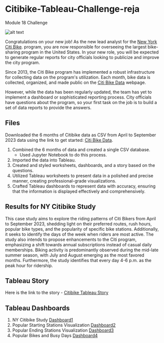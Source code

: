 # Citibike-Tableau-Challenge-reja
Module 18 Challenge


 ![alt text](https://github.com/mdyousufreja/Citibike-Tableau-Challenge-reja/assets/135454460/1064fd8c-f906-42f0-80bf-895bdd2c6133)

Congratulations on your new job! As the new lead analyst for the [New York Citi Bike](https://en.wikipedia.org/wiki/Citi_Bike). program, you are now responsible for overseeing the largest bike-sharing program in the United States. In your new role, you will be expected to generate regular reports for city officials looking to publicize and improve the city program.

Since 2013, the Citi Bike program has implemented a robust infrastructure for collecting data on the program's utilization. Each month, bike data is collected, organized, and made public on the [Citi Bike Data](https://citibikenyc.com/system-data) webpage.

However, while the data has been regularly updated, the team has yet to implement a dashboard or sophisticated reporting process. City officials have questions about the program, so your first task on the job is to build a set of data reports to provide the answers.


## Files ##

Downloaded the 6 months of Citibike data as CSV from April to September 2023 data using the link to get started: [Citi Bike Data](https://citibikenyc.com/system-data). 

1. Combined the 6 months of data and created a single CSV database.
   - Used Jupyter Notebook to do this process. 
2. Imported the data into Tableau.
3. Created and styled worksheets, dashboards, and a story based on the questions.
4. Utilized Tableau worksheets to present data in a polished and precise manner, creating professional-grade visualizations.
5. Crafted Tableau dashboards to represent data with accuracy, ensuring that the information is displayed effectively and comprehensively.


## Results for NY Citibike Study ##

 This case study aims to explore the riding patterns of Citi Bikers from April to September 2023, shedding light on their preferred routes, rush hours, popular bike types, and the popularity of specific bike stations. Additionally, it seeks to identify the days of the week when riders are most active. The study also intends to propose enhancements to the Citi program, emphasizing a shift towards annual subscriptions instead of casual daily memberships. Biking activity is predominantly observed during the mid-late summer season, with July and August emerging as the most favored months. Furthermore, the study identifies that every day 4-6 p.m. as the peak hour for ridership.

## Tableau Story ##

Here is the link to the story - [Citibike Tableau Story](https://public.tableau.com/app/profile/md.yousuf.reja/viz/Citibike_reja/CitibikeStatistics2023)

## Tableau Dashboards ##

1. NY Citibike Study [Dashboard1](https://public.tableau.com/app/profile/md.yousuf.reja/viz/Citibike_reja_dashboard1/NYCitibukestudy)
2. Popular Starting Stations Visualization [Dashboard2](https://public.tableau.com/app/profile/md.yousuf.reja/viz/Citibike_reja_dashboard2/StartStations)
3. Popular Ending Stations Visualization [Dashboard3](https://public.tableau.com/app/profile/md.yousuf.reja/viz/Citibike_reja_dashboard3/EndStations)
4. Popular Bikes and Busy Days [Dashboard4](https://public.tableau.com/app/profile/md.yousuf.reja/viz/Citibike_reja_dashboard4/Popularbikeofmemberusersandbusydays)
